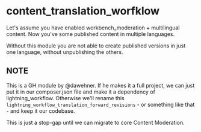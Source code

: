 # content_translation_worfklow

Let's assume you have enabled workbench_moderation + multilingual content.
Now you've some published content in multiple languages.

Without this module you are not able to create published versions in just one language, without unpublishing the others.

## NOTE
This is a GH module by @dawehner. If he makes it a full project, we can just put
it in our composer.json file and make it a dependency of lightning_workflow.
Otherwise we'll rename this `lightning_workflow_translation_forward_revisions` -
or something like that - and keep it our codebase.

This is just a stop-gap until we can migrate to core Content Moderation.
